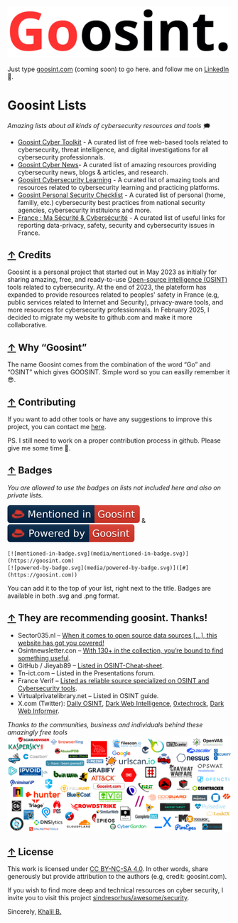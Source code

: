 [![logo-cut.jpg](media/logo-cut.jpg)](#goosint-lists)

Just type [goosint.com](https://goosint.com) (coming soon) to go here. and follow me on [LinkedIn](https://www.linkedin.com/in/khalilb/) :cowboy_hat_face:.

# Goosint Lists
_Amazing lists about all kinds of cybersecurity resources and tools_ :right_anger_bubble: 
- [Goosint Cyber Toolkit](https://github.com/khalil-b1/goosint-cyber-toolkit) - A curated list of free web-based tools related to cybersecurity, threat intelligence, and digital investigations for all cybersecurity professionnals.
- [Goosint Cyber News](https://github.com/khalil-b1/goosint-cyber-news)- A curated list of amazing resources providing cybersecurity news, blogs & articles, and research.
- [Goosint Cybersecurity Learning](https://github.com/khalil-b1/goosint-cybersecurity-learning) - A curated list of amazing tools and resources related to cybersecurity learning and practicing platforms.
- [Goosint Personal Security Checklist](https://github.com/khalil-b1/goosint-personal-security-checklist) - A curated list of personal (home, familly, etc.) cybersecurity best practices from national security agencies, cybersecurity instituions and more.
- [France : Ma Sécurité & Cybersécurité](https://github.com/khalil-b1/goosint-france-ma-securite) - A curated list of useful links for reporting data-privacy, safety, security and cybersecurity issues in France.

## [↑](#goosint-lists) Credits
Goosint is a personal project that started out in May 2023 as initially for sharing amazing, free, and ready-to-use [Open-source intelligence (OSINT)](https://en.wikipedia.org/wiki/Open-source_intelligence) tools related to cybersecurity.
At the end of 2023, the plateform has expanded to provide resources related to peoples' safety in France (e.g, public services related to Internet and Security), privacy-aware tools, and more resources for cybersecurity professionnals.
In February 2025, I decided to migrate my website to github.com and make it more collaborative.

## [↑](#goosint-lists) Why “Goosint”
The name Goosint comes from the combination of the word “Go” and “OSINT” which gives GOOSINT. Simple word so you can easilly remember it :sunglasses:.

## [↑](#goosint-lists) Contributing
If you want to add other tools or have any suggestions to improve this project, you can contact me [here](https://www.linkedin.com/in/khalilb/).

PS. I still need to work on a proper contribution process in github. Please give me some time :cowboy_hat_face:.

## [↑](#goosint-lists) Badges
_You are allowed to use the badges on lists not included here and also on private lists._ 

[![mentioned-in-badge.svg](media/mentioned-in-badge.svg)](#) & [![powered-by-badge.svg](media/powered-by-badge.svg)](#)

```
[![mentioned-in-badge.svg](media/mentioned-in-badge.svg)](https://goosint.com)
[![powered-by-badge.svg](media/powered-by-badge.svg)]([#](https://goosint.com))
```
You can add it to the top of your list, right next to the title. Badges are available in both .svg and .png format.

## [↑](#goosint-lists) They are recommending goosint. Thanks!
- Sector035.nl – [When it comes to open source data sources […], this website has got you covered!](https://sector035.nl/articles/2024-04)
- Osintnewsletter.con – [With 130+ in the collection, you’re bound to find something useful](https://osintnewsletter.com/p/38).
- GitHub / Jieyab89 – [Listed in OSINT-Cheat-sheet](https://github.com/Jieyab89/OSINT-Cheat-sheet).
- Tn-ict.com – Listed in the Presentations forum.
- France Verif – [Listed as reliable source specialized on OSINT and Cybersecurity tools](https://github.com/Jieyab89/OSINT-Cheat-sheet).
- Virtualprivatelibrary.net – Listed in OSINT guide.
- X.com (Twitter): [Daily OSINT](https://x.com/DailyOsint/status/1747590109497803252), [Dark Web Intelligence](https://x.com/DailyDarkWeb/status/1750515946240844218), [0xtechrock](https://x.com/0xtechrock/status/1741032882058207739), [Dark Web Informer](https://x.com/DarkWebInformer/status/1778110804836884814?mx=2).

_Thanks to the communities, business and individuals behind these amazingly free tools_ 
[![cybersecurity-projects.png](media/cybersecurity-projects.png)](#goosint-lists)

## [↑](#goosint-lists) License
This work is licensed under [CC BY-NC-SA 4.0](https://creativecommons.org/licenses/by-nc-sa/4.0/?ref=chooser-v1). In other words, share generously but provide attribution to the authors (e.g, credit: goosint.com).

If you wish to find more deep and technical resources on cyber security, I invite you to visit this project [sindresorhus/awesome/security](https://github.com/sindresorhus/awesome/tree/main?tab=readme-ov-file#security).

Sincerely, [Khalil B.](https://www.linkedin.com/in/khalilb/)
